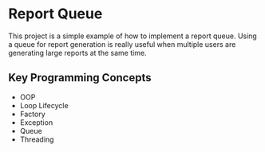 # Report Queue

This project is a simple example of how to implement a report queue. Using a queue for
report generation is really useful when multiple users are generating large reports at
the same time.

## Key Programming Concepts

- OOP
- Loop Lifecycle
- Factory
- Exception
- Queue
- Threading
